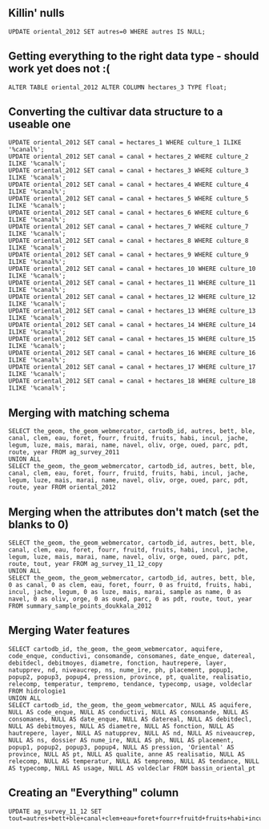## Killin' nulls
    UPDATE oriental_2012 SET autres=0 WHERE autres IS NULL;


## Getting everything to the right data type - should work yet does not :(
    ALTER TABLE oriental_2012 ALTER COLUMN hectares_3 TYPE float;


## Converting the cultivar data structure to a useable one
	UPDATE oriental_2012 SET canal = hectares_1 WHERE culture_1 ILIKE '%canal%';
	UPDATE oriental_2012 SET canal = canal + hectares_2 WHERE culture_2 ILIKE '%canal%';
	UPDATE oriental_2012 SET canal = canal + hectares_3 WHERE culture_3 ILIKE '%canal%';
	UPDATE oriental_2012 SET canal = canal + hectares_4 WHERE culture_4 ILIKE '%canal%';
	UPDATE oriental_2012 SET canal = canal + hectares_5 WHERE culture_5 ILIKE '%canal%';
	UPDATE oriental_2012 SET canal = canal + hectares_6 WHERE culture_6 ILIKE '%canal%';
	UPDATE oriental_2012 SET canal = canal + hectares_7 WHERE culture_7 ILIKE '%canal%';
	UPDATE oriental_2012 SET canal = canal + hectares_8 WHERE culture_8 ILIKE '%canal%';
	UPDATE oriental_2012 SET canal = canal + hectares_9 WHERE culture_9 ILIKE '%canal%';
	UPDATE oriental_2012 SET canal = canal + hectares_10 WHERE culture_10 ILIKE '%canal%';
	UPDATE oriental_2012 SET canal = canal + hectares_11 WHERE culture_11 ILIKE '%canal%';
	UPDATE oriental_2012 SET canal = canal + hectares_12 WHERE culture_12 ILIKE '%canal%';
	UPDATE oriental_2012 SET canal = canal + hectares_13 WHERE culture_13 ILIKE '%canal%';
	UPDATE oriental_2012 SET canal = canal + hectares_14 WHERE culture_14 ILIKE '%canal%';
	UPDATE oriental_2012 SET canal = canal + hectares_15 WHERE culture_15 ILIKE '%canal%';
	UPDATE oriental_2012 SET canal = canal + hectares_16 WHERE culture_16 ILIKE '%canal%';
	UPDATE oriental_2012 SET canal = canal + hectares_17 WHERE culture_17 ILIKE '%canal%';
	UPDATE oriental_2012 SET canal = canal + hectares_18 WHERE culture_18 ILIKE '%canal%';

##  Merging with matching schema
    SELECT the_geom, the_geom_webmercator, cartodb_id, autres, bett, ble, canal, clem, eau, foret, fourr, fruitd, fruits, habi, incul, jache, legum, luze, mais, marai, name, navel, oliv, orge, oued, parc, pdt, route, year FROM ag_survey_2011
    UNION ALL
    SELECT the_geom, the_geom_webmercator, cartodb_id, autres, bett, ble, canal, clem, eau, foret, fourr, fruitd, fruits, habi, incul, jache, legum, luze, mais, marai, name, navel, oliv, orge, oued, parc, pdt, route, year FROM oriental_2012
	
## Merging when the attributes don't match (set the blanks to 0)
	SELECT the_geom, the_geom_webmercator, cartodb_id, autres, bett, ble, canal, clem, eau, foret, fourr, fruitd, fruits, habi, incul, jache, legum, luze, mais, marai, name, navel, oliv, orge, oued, parc, pdt, route, tout, year FROM ag_survey_11_12_copy
	UNION ALL
	SELECT the_geom, the_geom_webmercator, cartodb_id, autres, bett, ble, 0 as canal, 0 as clem, eau, foret, fourr, 0 as fruitd, fruits, habi, incul, jache, legum, 0 as luze, mais, marai, sample as name, 0 as navel, 0 as oliv, orge, 0 as oued, parc, 0 as pdt, route, tout, year FROM summary_sample_points_doukkala_2012
	
## Merging Water features
	SELECT cartodb_id, the_geom, the_geom_webmercator, aquifere, code_enque, conductivi, consomande, consomanes, date_enque, datereal, debitdecl, debitmoyes, diametre, fonction, hautrepere, layer, natupprev, nd, niveaucrep, ns, nume_ire, ph, placement, popup1, popup2, popup3, popup4, pression, province, pt, qualite, realisatio, relecomp, temperatur, tempremo, tendance, typecomp, usage, voldeclar FROM hidrologie1
	UNION ALL
	SELECT cartodb_id, the_geom, the_geom_webmercator, NULL AS aquifere, NULL AS code_enque, NULL AS conductivi, NULL AS consomande, NULL AS consomanes, NULL AS date_enque, NULL AS datereal, NULL AS debitdecl, NULL AS debitmoyes, NULL AS diametre, NULL AS fonction, NULL AS hautrepere, layer, NULL AS natupprev, NULL AS nd, NULL AS niveaucrep, NULL AS ns, dossier AS nume_ire, NULL AS ph, NULL AS placement, popup1, popup2, popup3, popup4, NULL AS pression, 'Oriental' AS province, NULL AS pt, NULL AS qualite, anne AS realisatio, NULL AS relecomp, NULL AS temperatur, NULL AS tempremo, NULL AS tendance, NULL AS typecomp, NULL AS usage, NULL AS voldeclar FROM bassin_oriental_pt

## Creating an "Everything" column
    UPDATE ag_survey_11_12 SET tout=autres+bett+ble+canal+clem+eau+foret+fourr+fruitd+fruits+habi+incul+jache+legum+luze+mais+marai+navel+oliv+orge+oued+parc+pdt+route;